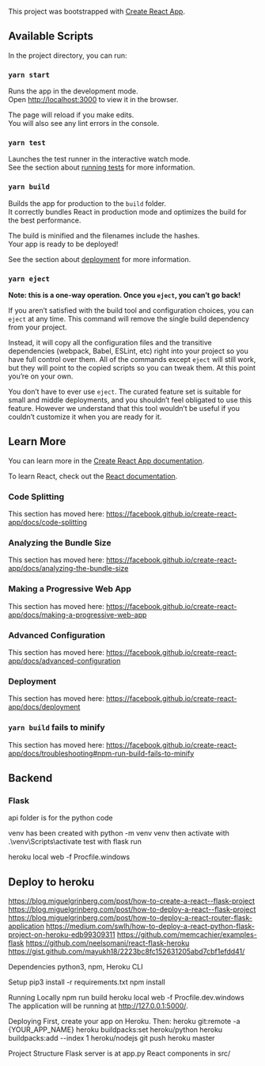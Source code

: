 This project was bootstrapped with [Create React App](https://github.com/facebook/create-react-app).

## Available Scripts

In the project directory, you can run:

### `yarn start`

Runs the app in the development mode.<br />
Open [http://localhost:3000](http://localhost:3000) to view it in the browser.

The page will reload if you make edits.<br />
You will also see any lint errors in the console.

### `yarn test`

Launches the test runner in the interactive watch mode.<br />
See the section about [running tests](https://facebook.github.io/create-react-app/docs/running-tests) for more information.

### `yarn build`

Builds the app for production to the `build` folder.<br />
It correctly bundles React in production mode and optimizes the build for the best performance.

The build is minified and the filenames include the hashes.<br />
Your app is ready to be deployed!

See the section about [deployment](https://facebook.github.io/create-react-app/docs/deployment) for more information.

### `yarn eject`

**Note: this is a one-way operation. Once you `eject`, you can’t go back!**

If you aren’t satisfied with the build tool and configuration choices, you can `eject` at any time. This command will remove the single build dependency from your project.

Instead, it will copy all the configuration files and the transitive dependencies (webpack, Babel, ESLint, etc) right into your project so you have full control over them. All of the commands except `eject` will still work, but they will point to the copied scripts so you can tweak them. At this point you’re on your own.

You don’t have to ever use `eject`. The curated feature set is suitable for small and middle deployments, and you shouldn’t feel obligated to use this feature. However we understand that this tool wouldn’t be useful if you couldn’t customize it when you are ready for it.

## Learn More

You can learn more in the [Create React App documentation](https://facebook.github.io/create-react-app/docs/getting-started).

To learn React, check out the [React documentation](https://reactjs.org/).

### Code Splitting

This section has moved here: https://facebook.github.io/create-react-app/docs/code-splitting

### Analyzing the Bundle Size

This section has moved here: https://facebook.github.io/create-react-app/docs/analyzing-the-bundle-size

### Making a Progressive Web App

This section has moved here: https://facebook.github.io/create-react-app/docs/making-a-progressive-web-app

### Advanced Configuration

This section has moved here: https://facebook.github.io/create-react-app/docs/advanced-configuration

### Deployment

This section has moved here: https://facebook.github.io/create-react-app/docs/deployment

### `yarn build` fails to minify

This section has moved here: https://facebook.github.io/create-react-app/docs/troubleshooting#npm-run-build-fails-to-minify

## Backend
 
### Flask
api folder is for the python code

venv has been created with python -m venv venv
then activate with .\venv\Scripts\activate
test with flask run

heroku local web -f Procfile.windows

## Deploy to heroku
https://blog.miguelgrinberg.com/post/how-to-create-a-react--flask-project
https://blog.miguelgrinberg.com/post/how-to-deploy-a-react--flask-project
https://blog.miguelgrinberg.com/post/how-to-deploy-a-react-router-flask-application
https://medium.com/swlh/how-to-deploy-a-react-python-flask-project-on-heroku-edb99309311
https://github.com/memcachier/examples-flask
https://github.com/neelsomani/react-flask-heroku
https://gist.github.com/mayukh18/2223bc8fc152631205abd7cbf1efdd41/


Dependencies
python3, npm, Heroku CLI

Setup
pip3 install -r requirements.txt
npm install

Running Locally
npm run build
heroku local web -f Procfile.dev.windows
The application will be running at http://127.0.0.1:5000/.

Deploying
First, create your app on Heroku. Then:
heroku git:remote -a {YOUR_APP_NAME}
heroku buildpacks:set heroku/python
heroku buildpacks:add --index 1 heroku/nodejs
git push heroku master

Project Structure
Flask server is at app.py
React components in src/